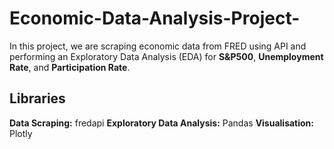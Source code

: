 # Economic-Data-Analysis-Project-
In this project, we are scraping economic data from FRED using API and performing an Exploratory Data Analysis (EDA) for **S&P500**, **Unemployment Rate**, and **Participation Rate**.

## Libraries
**Data Scraping:** fredapi
**Exploratory Data Analysis:** Pandas
**Visualisation:** Plotly
